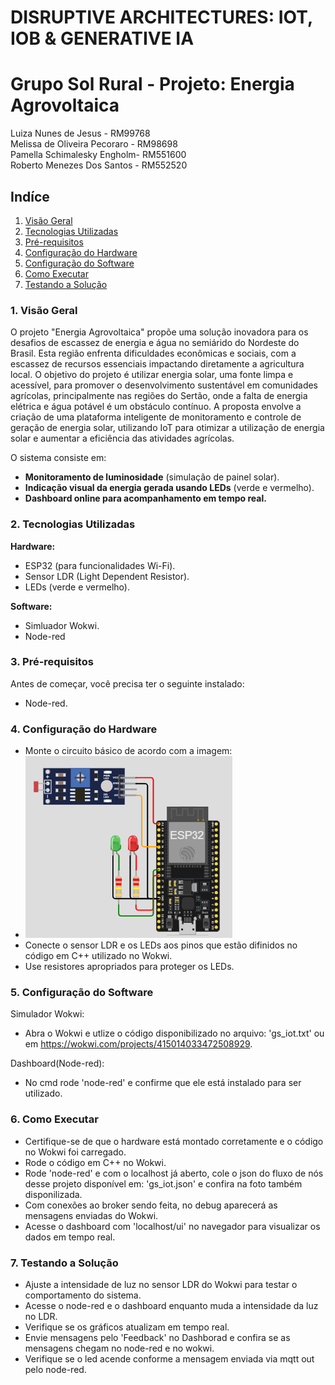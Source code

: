 # DISRUPTIVE ARCHITECTURES: IOT, IOB & GENERATIVE IA
# Grupo Sol Rural - Projeto: Energia Agrovoltaica 
Luiza Nunes de Jesus - RM99768  
Melissa de Oliveira Pecoraro - RM98698  
Pamella Schimalesky Engholm- RM551600  
Roberto Menezes Dos Santos - RM552520
## Indíce
1. [Visão Geral](#visão-geral)
2. [Tecnologias Utilizadas](tecnologias-utilizadas)
3. [Pré-requisitos](pré-requisitos)
4. [Configuração do Hardware](configuração-do-hardware)
5. [Configuração do Software](configuração-do-software)
6. [Como Executar](como-executar)
7. [Testando a Solução](testando-a-solução)
   
### 1. Visão Geral
O projeto "Energia Agrovoltaica" propõe uma solução inovadora para os desafios de escassez de energia e água no semiárido do Nordeste do Brasil. Esta região enfrenta dificuldades econômicas e sociais, com a escassez de recursos essenciais impactando diretamente a agricultura local. O objetivo do projeto é utilizar energia solar, uma fonte limpa e acessível, para promover o desenvolvimento sustentável em comunidades agrícolas, principalmente nas regiões do Sertão, onde a falta de energia elétrica e água potável é um obstáculo contínuo. A proposta envolve a criação de uma plataforma inteligente de monitoramento e controle de geração de energia solar, utilizando IoT para otimizar a utilização de energia solar e aumentar a eficiência das atividades agrícolas.

O sistema consiste em:

- **Monitoramento de luminosidade** (simulação de painel solar).  
- **Indicação visual da energia gerada usando LEDs** (verde e vermelho).  
- **Dashboard online para acompanhamento em tempo real.**

### 2. Tecnologias Utilizadas
**Hardware:**

- ESP32 (para funcionalidades Wi-Fi).
- Sensor LDR (Light Dependent Resistor).
- LEDs (verde e vermelho).

**Software:**

- Simluador Wokwi.  
- Node-red

### 3. Pré-requisitos
Antes de começar, você precisa ter o seguinte instalado:

- Node-red.

### 4. Configuração do Hardware

- Monte o circuito básico de acordo com a imagem:
- ![Circuito](imagens/readme.png)
- Conecte o sensor LDR e os LEDs aos pinos que estão difinidos no código em C++ utilizado no Wokwi.
- Use resistores apropriados para proteger os LEDs.


### 5. Configuração do Software
Simulador Wokwi:
- Abra o Wokwi e utlize o código disponibilizado no arquivo: 'gs_iot.txt' ou em https://wokwi.com/projects/415014033472508929.

Dashboard(Node-red):
- No cmd rode 'node-red' e confirme que ele está instalado para ser utilizado.


### 6. Como Executar
- Certifique-se de que o hardware está montado corretamente e o código no Wokwi foi carregado.
- Rode o código em C++ no Wokwi.
- Rode 'node-red' e com o localhost já aberto, cole o json do fluxo de nós desse projeto disponível em: 'gs_iot.json' e confira na foto também disponilizada.
- Com conexões ao broker sendo feita, no debug aparecerá as mensagens enviadas do Wokwi.
- Acesse o dashboard com 'localhost/ui' no navegador para visualizar os dados em tempo real.

### 7. Testando a Solução

- Ajuste a intensidade de luz no sensor LDR do Wokwi para testar o comportamento do sistema.
- Acesse o node-red e o dashboard enquanto muda a intensidade da luz no LDR.
- Verifique se os gráficos atualizam em tempo real.
- Envie mensagens pelo 'Feedback' no Dashborad e confira se as mensagens chegam no node-red e no wokwi.
- Verifique se o led acende conforme a mensagem enviada via mqtt out pelo node-red.
